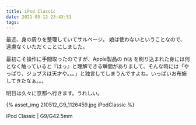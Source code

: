 ```yaml
---
title: iPod Classic
date: 2021-05-12 23:43:51
tags:
---
```


最近、身の周りを整理していてサルベージ。
娘は使わないということなので、遠慮なくいただくことにしました。

最初こそ操作に手間取ったのですが、Apple製品の `作法` を刷り込まれた身には何となく触っていると『はっ』と理解できる瞬間がありまして、そんな時には「やっぱり、ジョブスは天才や。。。」と独言してしまうんですよね。いっぱいお布施してきたなぁ。。。

明日は久々に京都へ行きます。うれしい。

{% asset_img 210512_G9_1126459.jpg iPodClassic %}

iPod Classic | G9/G42.5mm